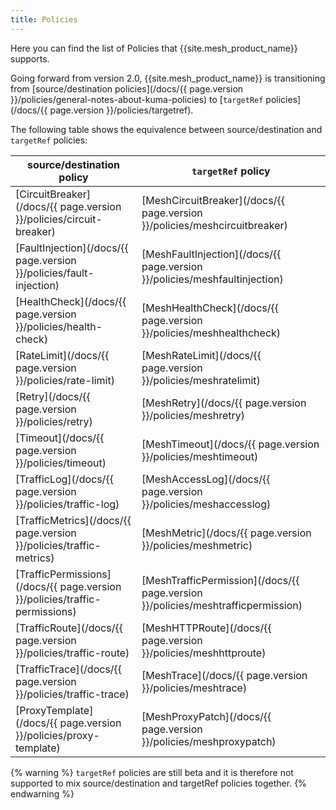 ```yaml
---
title: Policies
---
```

Here you can find the list of Policies that {{site.mesh_product_name}} supports.

Going forward from version 2.0, {{site.mesh_product_name}} is transitioning from [source/destination policies](/docs/{{ page.version }}/policies/general-notes-about-kuma-policies) to [`targetRef` policies](/docs/{{ page.version }}/policies/targetref).

The following table shows the equivalence between source/destination and `targetRef` policies:

| source/destination policy                                                   | `targetRef` policy                                                               |
|-----------------------------------------------------------------------------|----------------------------------------------------------------------------------|
| [CircuitBreaker](/docs/{{ page.version }}/policies/circuit-breaker)         | [MeshCircuitBreaker](/docs/{{ page.version }}/policies/meshcircuitbreaker)       |
| [FaultInjection](/docs/{{ page.version }}/policies/fault-injection)         | [MeshFaultInjection](/docs/{{ page.version }}/policies/meshfaultinjection)       |
| [HealthCheck](/docs/{{ page.version }}/policies/health-check)               | [MeshHealthCheck](/docs/{{ page.version }}/policies/meshhealthcheck)             |
| [RateLimit](/docs/{{ page.version }}/policies/rate-limit)                   | [MeshRateLimit](/docs/{{ page.version }}/policies/meshratelimit)                 |
| [Retry](/docs/{{ page.version }}/policies/retry)                            | [MeshRetry](/docs/{{ page.version }}/policies/meshretry)                         |
| [Timeout](/docs/{{ page.version }}/policies/timeout)                        | [MeshTimeout](/docs/{{ page.version }}/policies/meshtimeout)                     |
| [TrafficLog](/docs/{{ page.version }}/policies/traffic-log)                 | [MeshAccessLog](/docs/{{ page.version }}/policies/meshaccesslog)                 |
| [TrafficMetrics](/docs/{{ page.version }}/policies/traffic-metrics)         | [MeshMetric](/docs/{{ page.version }}/policies/meshmetric)                       |
| [TrafficPermissions](/docs/{{ page.version }}/policies/traffic-permissions) | [MeshTrafficPermission](/docs/{{ page.version }}/policies/meshtrafficpermission) |
| [TrafficRoute](/docs/{{ page.version }}/policies/traffic-route)             | [MeshHTTPRoute](/docs/{{ page.version }}/policies/meshhttproute)                 |
| [TrafficTrace](/docs/{{ page.version }}/policies/traffic-trace)             | [MeshTrace](/docs/{{ page.version }}/policies/meshtrace)                         |
| [ProxyTemplate](/docs/{{ page.version }}/policies/proxy-template)           | [MeshProxyPatch](/docs/{{ page.version }}/policies/meshproxypatch)               |

{% warning %}
`targetRef` policies are still beta and it is therefore not supported to mix source/destination and targetRef policies
together.
{% endwarning %}
